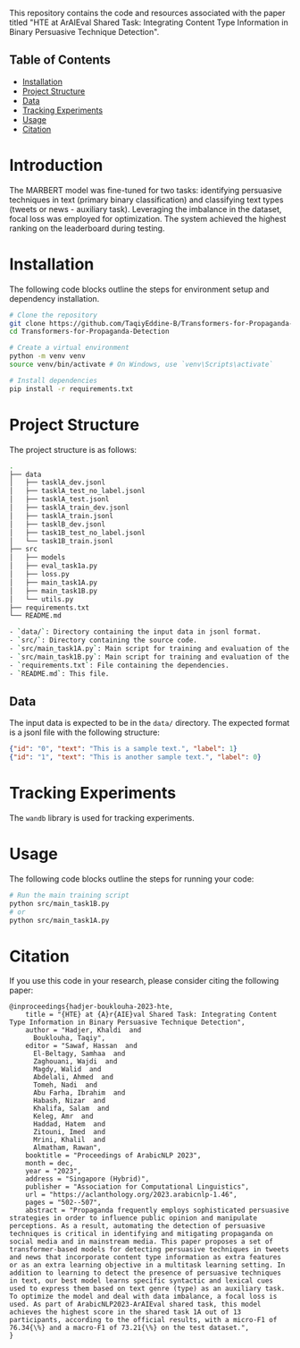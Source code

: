 This repository contains the code and resources associated with the paper titled "HTE at ArAIEval Shared Task: Integrating Content Type Information in Binary Persuasive Technique Detection".


## Table of Contents
- [Installation](#installation)
- [Project Structure](#project-structure)
- [Data](#data)
- [Tracking Experiments](#tracking-experiments)
- [Usage](#usage)
- [Citation](#citation)


# Introduction
The MARBERT model was fine-tuned for two tasks: identifying persuasive techniques in text (primary binary classification) and classifying text types (tweets or news - auxiliary task). Leveraging the imbalance in the dataset, focal loss was employed for optimization. The system achieved the highest ranking on the leaderboard during testing.

# Installation
The following code blocks outline the steps for environment setup and dependency installation.

```bash
# Clone the repository
git clone https://github.com/TaqiyEddine-B/Transformers-for-Propaganda-Detection.git
cd Transformers-for-Propaganda-Detection

# Create a virtual environment
python -m venv venv
source venv/bin/activate # On Windows, use `venv\Scripts\activate`

# Install dependencies
pip install -r requirements.txt
```

# Project Structure
The project structure is as follows:
```bash
.
├── data
│   ├── tasklA_dev.jsonl
│   ├── tasklA_test_no_label.jsonl
│   ├── tasklA_test.jsonl
│   ├── tasklA_train_dev.jsonl
│   ├── tasklA_train.jsonl
│   ├── tasklB_dev.jsonl
│   ├── task1B_test_no_label.jsonl
│   └── task1B_train.jsonl
├── src
│   ├── models
│   ├── eval_task1a.py
│   ├── loss.py
│   ├── main_task1A.py
│   ├── main_task1B.py
│   └── utils.py
├── requirements.txt
└── README.md

- `data/`: Directory containing the input data in jsonl format.
- `src/`: Directory containing the source code.
- `src/main_task1A.py`: Main script for training and evaluation of the task1A.
- `src/main_task1B.py`: Main script for training and evaluation of the task1B.
- `requirements.txt`: File containing the dependencies.
- `README.md`: This file.

```

## Data
The input data is expected to be in the `data/` directory. The expected format is a jsonl file with the following structure:

```json
{"id": "0", "text": "This is a sample text.", "label": 1}
{"id": "1", "text": "This is another sample text.", "label": 0}
```

# Tracking Experiments
The `wandb` library is used for tracking experiments.

# Usage
The following code blocks outline the steps for running your code:
```bash
# Run the main training script
python src/main_task1B.py
# or
python src/main_task1A.py
```


# Citation
If you use this code in your research, please consider citing the following paper:

```
@inproceedings{hadjer-bouklouha-2023-hte,
    title = "{HTE} at {A}r{AIE}val Shared Task: Integrating Content Type Information in Binary Persuasive Technique Detection",
    author = "Hadjer, Khaldi  and
      Bouklouha, Taqiy",
    editor = "Sawaf, Hassan  and
      El-Beltagy, Samhaa  and
      Zaghouani, Wajdi  and
      Magdy, Walid  and
      Abdelali, Ahmed  and
      Tomeh, Nadi  and
      Abu Farha, Ibrahim  and
      Habash, Nizar  and
      Khalifa, Salam  and
      Keleg, Amr  and
      Haddad, Hatem  and
      Zitouni, Imed  and
      Mrini, Khalil  and
      Almatham, Rawan",
    booktitle = "Proceedings of ArabicNLP 2023",
    month = dec,
    year = "2023",
    address = "Singapore (Hybrid)",
    publisher = "Association for Computational Linguistics",
    url = "https://aclanthology.org/2023.arabicnlp-1.46",
    pages = "502--507",
    abstract = "Propaganda frequently employs sophisticated persuasive strategies in order to influence public opinion and manipulate perceptions. As a result, automating the detection of persuasive techniques is critical in identifying and mitigating propaganda on social media and in mainstream media. This paper proposes a set of transformer-based models for detecting persuasive techniques in tweets and news that incorporate content type information as extra features or as an extra learning objective in a multitask learning setting. In addition to learning to detect the presence of persuasive techniques in text, our best model learns specific syntactic and lexical cues used to express them based on text genre (type) as an auxiliary task. To optimize the model and deal with data imbalance, a focal loss is used. As part of ArabicNLP2023-ArAIEval shared task, this model achieves the highest score in the shared task 1A out of 13 participants, according to the official results, with a micro-F1 of 76.34{\%} and a macro-F1 of 73.21{\%} on the test dataset.",
}
```